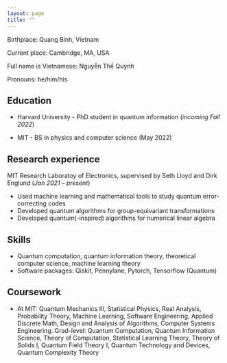 ```yaml
---
layout: page
title: ""
---
```


Birthplace: Quang Binh, Vietnam

Current place: Cambridge, MA, USA

Full name is Vietnamese: Nguyễn Thế Quỳnh

Pronouns: he/him/his


**Education**
---
* Harvard University - PhD student in quantum information  (*incoming Fall 2022*)

* MIT - BS in physics and computer science (May 2022)

**Research experience**
---
MIT Research Laboratoy of Electronics, supervised by Seth Lloyd and Dirk Englund (*Jan 2021 – present*)

* Used machine learning and mathematical tools to study quantum error-correcting codes
* Developed quantum algorithms for group-equivariant transformations
* Developed quantum(-inspired) algorithms for numerical linear algebra

**Skills**
---
* Quantum computation, quantum information theory, theoretical computer science, machine learning theory
* Software packages: Qiskit, Pennylane, Pytorch, Tensorflow (Quantum)

**Coursework**
---
* At MIT: Quantum Mechanics III, Statistical Physics, Real Analysis, Probability Theory, Machine Learning, Software Engineering, Applied Discrete Math, Design and Analysis of Algorithms, Computer Systems Engineering. Grad-level: Quantum Computation, Quantum Information Science, Theory of Computation, Statistical Learning Theory, Theory of Solids I, Quantum Field Theory I, Quantum Technology and Devices, Quantum Complexity Theory
